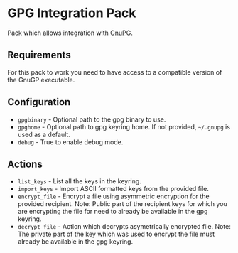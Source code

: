 # GPG Integration Pack

Pack which allows integration with [GnuPG](https://www.gnupg.org/).

## Requirements

For this pack to work you need to have access to a compatible version of the
GnuGP executable.

## Configuration

* ``gpgbinary`` - Optional path to the gpg binary to use.
* ``gpghome`` - Optional path to gpg keyring home. If not provided,
  ``~/.gnupg`` is used as a default.
* ``debug`` - True to enable debug mode.

## Actions

* ``list_keys`` - List all the keys in the keyring.
* ``import_keys`` - Import ASCII formatted keys from the provided file.
* ``encrypt_file`` - Encrypt a file using asymmetric encryption for the
  provided recipient. Note: Public part of the recipient keys for which you
  are encrypting the file for need to already be available in the gpg keyring.
* ``decrypt_file`` - Action which decrypts asymetrically encrypted file. Note:
  The private part of the key which was used to encrypt the file must already
  be  available in the gpg keyring.
